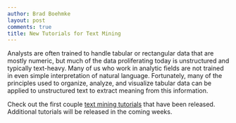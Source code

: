 ```yaml
---
author: Brad Boehmke
layout: post
comments: true
title: New Tutorials for Text Mining
---
```


Analysts are often trained to handle tabular or rectangular data that are mostly numeric, but much of the data proliferating today is unstructured and typically text-heavy. Many of us who work in analytic fields are not trained in even simple interpretation of natural language.  Fortunately, many of the principles used to organize, analyze, and visualize tabular data can be applied to unstructured text to extract meaning from this information.

Check out the first couple [text mining tutorials](descriptives) that have been released.  Additional tutorials will be released in the coming weeks.

